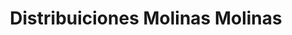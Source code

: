 ---
title: "Distribuiciones Molinas Molinas"
url: /ciudad-guayana/distribuiciones-molinas-molinas/
shop: Lebensmittel
---